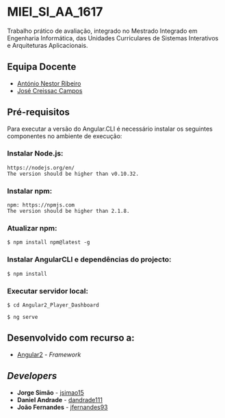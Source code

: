 # MIEI_SI_AA_1617

Trabalho prático de avaliação, integrado no Mestrado Integrado em Engenharia Informática, das Unidades Curriculares de Sistemas Interativos e Arquiteturas Aplicacionais.

## Equipa Docente

* [António Nestor Ribeiro](http://haslab.uminho.pt/anr)
* [José Creissac Campos](http://www4.di.uminho.pt/~jfc)

## Pré-requisitos
Para executar a versão do Angular.CLI é necessário instalar os seguintes componentes no ambiente de execução:

### Instalar Node.js:
```
https://nodejs.org/en/
The version should be higher than v0.10.32.
```

### Instalar npm:
```
npm: https://npmjs.com
The version should be higher than 2.1.8.
```

### Atualizar npm:
```
$ npm install npm@latest -g
```

### Instalar AngularCLI e dependências do projecto:
```
$ npm install
```

### Executar servidor local:
```
$ cd Angular2_Player_Dashboard
```
```
$ ng serve
```

## Desenvolvido com recurso a:

* [Angular2](https://angular.io/) - *Framework*


## *Developers*

* **Jorge Simão** - [jsimao15](https://github.com/jsimao15)
* **Daniel Andrade** - [dandrade111](https://github.com/dandrade111)
* **João Fernandes** - [jfernandes93](https://github.com/jfernandes93)
